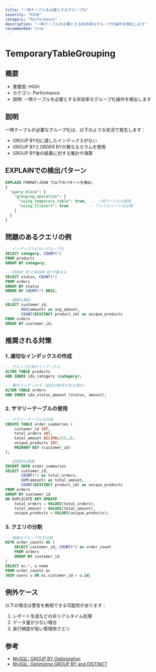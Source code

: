 ```yaml
---
title: "一時テーブルを必要とするグループ化"
severity: "HIGH"
category: "Performance"
description: "一時テーブルを必要とする非効率なグループ化操作を検出します"
recommended: true
---
```


# TemporaryTableGrouping

## 概要
- 重要度: HIGH
- カテゴリ: Performance
- 説明: 一時テーブルを必要とする非効率なグループ化操作を検出します


## 説明
一時テーブルが必要なグループ化は、以下のような状況で発生します：
- GROUP BY句に適したインデックスがない
- GROUP BYとORDER BYが異なるカラムを使用
- GROUP BY後の結果に対する集計や演算

## EXPLAINでの検出パターン
```sql
EXPLAIN FORMAT=JSON で以下のパターンを検出:
{
  "query_block": {
    "grouping_operation": {
      "using_temporary_table": true,  -- 一時テーブルの使用
      "using_filesort": true         -- ファイルソートも必要
    }
  }
}
```

## 問題のあるクエリの例
```sql
-- インデックスのないグループ化
SELECT category, COUNT(*) 
FROM products 
GROUP BY category;

-- GROUP BYとORDER BYが異なる
SELECT status, COUNT(*) 
FROM orders 
GROUP BY status 
ORDER BY COUNT(*) DESC;

-- 複雑な集計
SELECT customer_id, 
       AVG(amount) as avg_amount,
       COUNT(DISTINCT product_id) as unique_products
FROM orders 
GROUP BY customer_id;
```

## 推奨される対策

### 1. 適切なインデックスの作成
```sql
-- グループ化用のインデックス
ALTER TABLE products 
ADD INDEX idx_category (category);

-- 複合インデックス（追加の条件がある場合）
ALTER TABLE orders 
ADD INDEX idx_status_amount (status, amount);
```

### 2. サマリーテーブルの使用
```sql
-- サマリーテーブルの作成
CREATE TABLE order_summaries (
    customer_id INT,
    total_orders INT,
    total_amount DECIMAL(10,2),
    unique_products INT,
    PRIMARY KEY (customer_id)
);

-- 定期的な更新
INSERT INTO order_summaries
SELECT customer_id,
       COUNT(*) as total_orders,
       SUM(amount) as total_amount,
       COUNT(DISTINCT product_id) as unique_products
FROM orders
GROUP BY customer_id
ON DUPLICATE KEY UPDATE
    total_orders = VALUES(total_orders),
    total_amount = VALUES(total_amount),
    unique_products = VALUES(unique_products);
```

### 3. クエリの分割
```sql
-- 複雑なグループ化を分割
WITH order_counts AS (
    SELECT customer_id, COUNT(*) as order_count
    FROM orders 
    GROUP BY customer_id
)
SELECT oc.*, u.name
FROM order_counts oc
JOIN users u ON oc.customer_id = u.id;
```

## 例外ケース
以下の場合は警告を無視できる可能性があります：

1. レポート生成などの非リアルタイム処理
2. データ量が少ない場合
3. 実行頻度が低い管理用クエリ

## 参考
- [MySQL: GROUP BY Optimization](https://dev.mysql.com/doc/refman/8.0/en/group-by-optimization.html)
- [MySQL: Optimizing GROUP BY and DISTINCT](https://dev.mysql.com/doc/refman/8.0/en/distinct-optimization.html)
